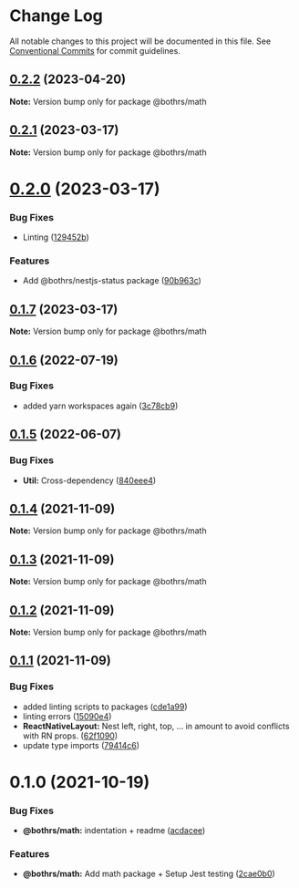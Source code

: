 # Change Log

All notable changes to this project will be documented in this file.
See [Conventional Commits](https://conventionalcommits.org) for commit guidelines.

## [0.2.2](https://github.com/bothrs/open-source/compare/@bothrs/math@0.2.1...@bothrs/math@0.2.2) (2023-04-20)

**Note:** Version bump only for package @bothrs/math

## [0.2.1](https://github.com/bothrs/open-source/compare/@bothrs/math@0.2.0...@bothrs/math@0.2.1) (2023-03-17)

**Note:** Version bump only for package @bothrs/math

# [0.2.0](https://github.com/bothrs/open-source/compare/@bothrs/math@0.1.7...@bothrs/math@0.2.0) (2023-03-17)

### Bug Fixes

- Linting ([129452b](https://github.com/bothrs/open-source/commit/129452baf3d96f6ff5633cbe20b0570fac89e16b))

### Features

- Add @bothrs/nestjs-status package ([90b963c](https://github.com/bothrs/open-source/commit/90b963c6b6eea81d8e7f263b9e4a340f62f113f1))

## [0.1.7](https://github.com/bothrs/open-source/compare/@bothrs/math@0.1.6...@bothrs/math@0.1.7) (2023-03-17)

**Note:** Version bump only for package @bothrs/math

## [0.1.6](https://github.com/bothrs/open-source/compare/@bothrs/math@0.1.5...@bothrs/math@0.1.6) (2022-07-19)

### Bug Fixes

- added yarn workspaces again ([3c78cb9](https://github.com/bothrs/open-source/commit/3c78cb92254d20dbc231336cc7afe54300c1efb5))

## [0.1.5](https://github.com/bothrs/open-source/compare/@bothrs/math@0.1.4...@bothrs/math@0.1.5) (2022-06-07)

### Bug Fixes

- **Util:** Cross-dependency ([840eee4](https://github.com/bothrs/open-source/commit/840eee4214dbcaa3b754d4ba9a329561acd95456))

## [0.1.4](https://github.com/bothrs/open-source/compare/@bothrs/math@0.1.3...@bothrs/math@0.1.4) (2021-11-09)

**Note:** Version bump only for package @bothrs/math

## [0.1.3](https://github.com/bothrs/open-source/compare/@bothrs/math@0.1.2...@bothrs/math@0.1.3) (2021-11-09)

**Note:** Version bump only for package @bothrs/math

## [0.1.2](https://github.com/bothrs/open-source/compare/@bothrs/math@0.1.1...@bothrs/math@0.1.2) (2021-11-09)

**Note:** Version bump only for package @bothrs/math

## [0.1.1](https://github.com/bothrs/open-source/compare/@bothrs/math@0.1.0...@bothrs/math@0.1.1) (2021-11-09)

### Bug Fixes

- added linting scripts to packages ([cde1a99](https://github.com/bothrs/open-source/commit/cde1a993cf288d42541e8750dc247199cae5c493))
- linting errors ([15090e4](https://github.com/bothrs/open-source/commit/15090e4dd0bbf500bfe8315d973a0c33afc42e5a))
- **ReactNativeLayout:** Nest left, right, top, ... in amount to avoid conflicts with RN props. ([62f1090](https://github.com/bothrs/open-source/commit/62f1090f60c8d7bb121a68bce40b48f1dfd03098))
- update type imports ([79414c6](https://github.com/bothrs/open-source/commit/79414c6a263ecc4408306515fe171a94824f1ec5))

# 0.1.0 (2021-10-19)

### Bug Fixes

- **@bothrs/math:** indentation + readme ([acdacee](https://github.com/bothrs/open-source/commit/acdacee9e340d831ec5952c464d97c74407e1dde))

### Features

- **@bothrs/math:** Add math package + Setup Jest testing ([2cae0b0](https://github.com/bothrs/open-source/commit/2cae0b08b01087aadeeec4938bb062b43ccd9cf9))
